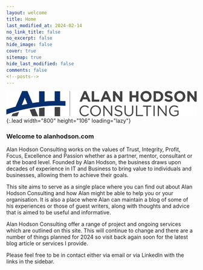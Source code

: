 ```yaml
---
layout: welcome
title: Home
last_modified_at: 2024-02-14
no_link_title: false 
no_excerpt: false 
hide_image: false
cover: true
sitemap: true
hide_last_modified: false
comments: false
<!--posts-->
---
```

![alanhodson.com](/assets/img/general/AHC_PNG.png){:.lead width="800" height="106" loading="lazy"}

### Welcome to alanhodson.com

Alan Hodson Consulting works on the values of Trust, Integrity, Profit, Focus, Excellence and Passion whether as a partner, mentor, consultant or at the board level. Founded by Alan Hodson, the business draws upon decades of experience in IT and Business to bring value to individuals and businesses, allowing them to achieve their goals.

This site aims to serve as a single place where you can find out about Alan Hodson Consulting and how Alan might be able to help you or your organisation. It is also a place where Alan can maintain a blog of some of his experiences or those of guest writers, along with thoughts and advice that is aimed to be useful and informative.

Alan Hodson Consulting offer a range of project and ongoing services which are outlined on this site. This will continue to change and there are a number of things planned for 2024 so visit back again soon for the latest blog article or services I provide.

Please feel free to be in contact either via email or via LinkedIn with the links in the sidebar.

